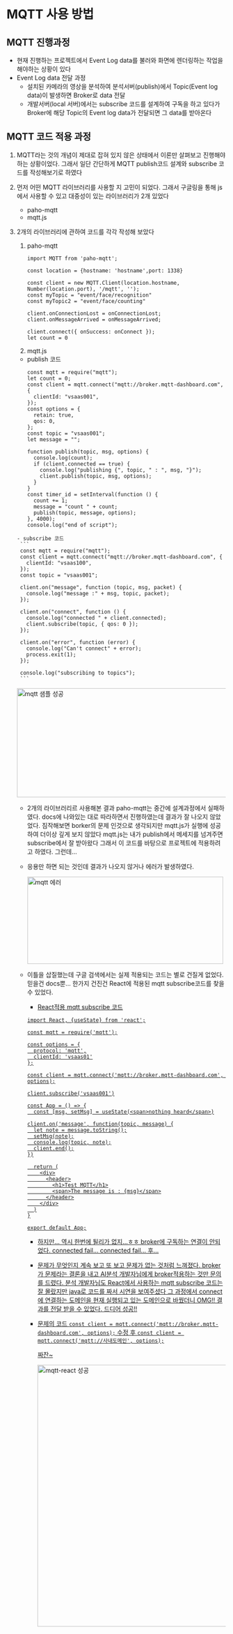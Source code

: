 # MQTT 사용 방법

## MQTT 진행과정
- 현재 진행하는 프로젝트에서 Event Log data를 불러와 화면에 렌더링하는 작업을 해야하는 상황이 있다
- Event Log data 전달 과정
  - 설치된 카메라의 영상을 분석하여 분석서버(publish)에서 Topic(Event log data)이 발생하면 Broker로 data 전달
  - 개발서버(local 서버)에서는 subscribe 코드를 설계하여 구독을 하고 있다가 
    Broker에 해당 Topic의 Event log data가 전달되면 그 data를 받아온다

## MQTT 코드 적용 과정

1. MQTT라는 것의 개념이 제대로 잡혀 있지 않은 상태에서 이론만 살펴보고 진행해야 하는 상황이었다. 
   그래서 일단 간단하게 MQTT publish코드 설계와 subscribe 코드를 작성해보기로 하였다
2. 먼저 어떤 MQTT 라이브러리를 사용할 지 고민이 되었다. 그래서 구글링을 통해 js에서 사용할 수 있고 
   대중성이 있는 라이브러리가 2개 있었다
   - paho-mqtt
   - mqtt.js
3. 2개의 라이브러리에 관하여 코드를 각각 작성해 보았다
   1. paho-mqtt
      ```
      import MQTT from 'paho-mqtt';

      const location = {hostname: 'hostname',port: 1338}

      const client = new MQTT.Client(location.hostname, Number(location.port), '/mqtt', '');
      const myTopic = "event/face/recognition"
      const myTopic2 = "event/face/counting"

      client.onConnectionLost = onConnectionLost;
      client.onMessageArrived = onMessageArrived;

      client.connect({ onSuccess: onConnect });
      let count = 0
      ```
    2. mqtt.js
      - publish 코드
        ``` 
        const mqtt = require("mqtt");
        let count = 0;
        const client = mqtt.connect("mqtt://broker.mqtt-dashboard.com", {
          clientId: "vsaas001",
        });
        const options = {
          retain: true,
          qos: 0,
        };
        const topic = "vsaas001";
        let message = "";

        function publish(topic, msg, options) {
          console.log(count);
          if (client.connected == true) {
            console.log("publishing {", topic, " : ", msg, "}");
            client.publish(topic, msg, options);
          }
        }
        const timer_id = setInterval(function () {
          count += 1;
          message = "count " + count;
          publish(topic, message, options);
        }, 4000);
        console.log("end of script");
        ```
       - subscribe 코드
        ```
        const mqtt = require("mqtt");
        const client = mqtt.connect("mqtt://broker.mqtt-dashboard.com", {
          clientId: "vsaas100",
        });
        const topic = "vsaas001";

        client.on("message", function (topic, msg, packet) {
          console.log("message :" + msg, topic, packet);
        });

        client.on("connect", function () {
          console.log("connected " + client.connected);
          client.subscribe(topic, { qos: 0 });
        });

        client.on("error", function (error) {
          console.log("Can't connect" + error);
          process.exit(1);
        });

        console.log("subscribing to topics");
        ```
      <img src="./../Image/mqtt%20샘플%20성공.png" width="800px" height="250px" alt="mqtt 샘플 성공"></img>

    - 2개의 라이브러리르 사용해본 결과 paho-mqtt는 중간에 설계과정에서 실패하였다. 
      docs에 나와있는 대로 따라하면서 진행하였는데 결과가 잘 나오지 않았었다. 짐작해보면 
      borker의 문제 인것으로 생각되지만 mqtt.js가 실행에 성공하여 더이상 깊게 보지 않았다
      mqtt.js는 내가 publish에서 메세지를 넘겨주면 subscribe에서 잘 받아왔다
      그래서 이 코드를 바탕으로 프로젝트에 적용하려고 하였다. 그런데...
    - 응용만 하면 되는 것인데 결과가 나오지 않거나 에러가 발생하였다.
  
      <img src="./../Image/mqtt%20에러.png" width="450px" height="200px" alt="mqtt 에러"></img>

    - 이틀을 삽질했는데 구글 검색에서는 실제 적용되는 코드는 별로 건질게 없었다. 믿을건 docs뿐...
      한가지 건진건 React에 적용된 mqtt subscribe코드를 찾을 수 있었다.
      <a href="https://www.preciouschicken.com/blog/posts/a-taste-of-mqtt-in-react/"/>
       - React적용 mqtt subscribe 코드
        ```
        import React, {useState} from 'react';

        const mqtt = require('mqtt');

        const options = {
          protocol: 'mqtt',
          clientId: 'vsaas01'
        };

        const client = mqtt.connect('mqtt://broker.mqtt-dashboard.com', options);

        client.subscribe('vsaas001')

        const App = () => {
          const [msg, setMsg] = useState(<span>nothing heard</span>)

        client.on('message', function(topic, message) {
          let note = message.toString();
          setMsg(note);
          console.log(topic, note);
          client.end();
        })

          return (
            <div>
              <header>
                <h1>Test MQTT</h1>
                <span>The message is : {msg}</span>
              </header>
            </div>
          )
        }

        export default App;
        ```

      - 하지만... 역시 한번에 될리가 없지...ㅎㅎ
        broker에 구독하는 연결이 안되었다. connected fail... connected fail... 후...
      - 문제가 무엇인지 계속 보고 또 보고 문제가 없는 것처럼 느껴졌다. broker가 문제라는 결론을 내고
        AI분석 개발자님에게 broker적용하는 것만 문의를 드렸다. 
        분석 개발자님도 React에서 사용하는 mqtt subscribe 코드는 잘 몰랐지만 java로 코드를 짜서 시연을 보여주셨다
        그 과정에서 connect에 연결하는 도메인을 현재 실행되고 있는 도메인으로 바꿨더니 OMG!! 
        결과를 전달 받을 수 있었다. 드디어 성공!!

      - 문제의 코드
        ```const client = mqtt.connect('mqtt://broker.mqtt-dashboard.com', options);```
        수정 후
        ```const client = mqtt.connect('mqtt://사내도메인', options);```

        짜잔~

        <img src="./../Image/mqtt-react%20성공.png" width="750px" height="600px" alt="mqtt-react 성공"></img>